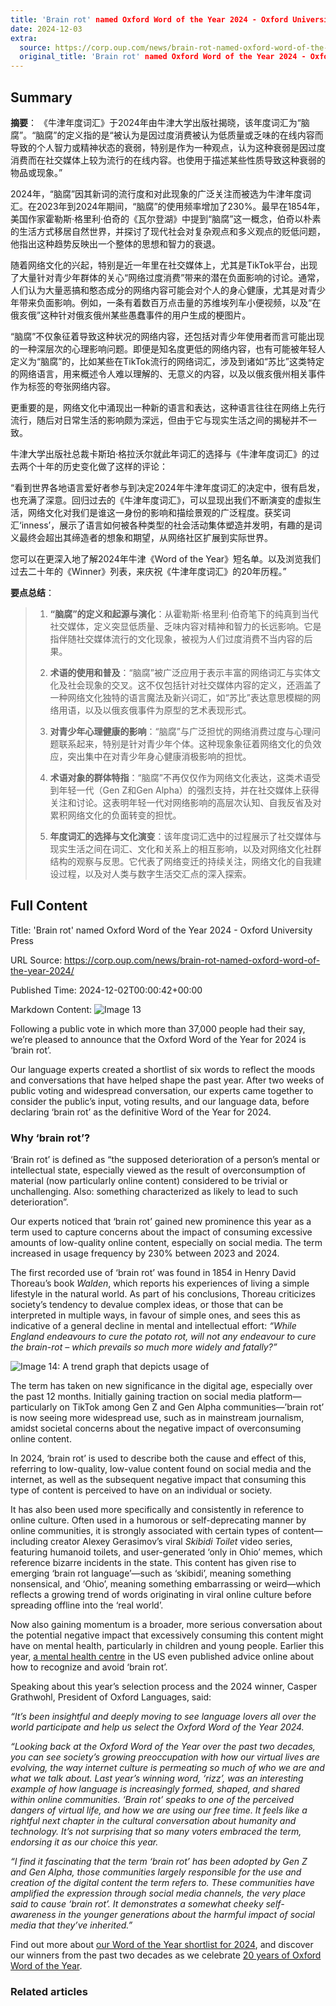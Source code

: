 ```yaml
---
title: 'Brain rot' named Oxford Word of the Year 2024 - Oxford University Press
date: 2024-12-03
extra:
  source: https://corp.oup.com/news/brain-rot-named-oxford-word-of-the-year-2024/
  original_title: 'Brain rot' named Oxford Word of the Year 2024 - Oxford University Press
---
```

## Summary
**摘要**：
《牛津年度词汇》于2024年由牛津大学出版社揭晓，该年度词汇为“脑腐”。“脑腐”的定义指的是“被认为是因过度消费被认为低质量或乏味的在线内容而导致的个人智力或精神状态的衰弱，特别是作为一种观点，认为这种衰弱是因过度消费而在社交媒体上较为流行的在线内容。也使用于描述某些性质导致这种衰弱的物品或现象。”

2024年，“脑腐”因其新词的流行度和对此现象的广泛关注而被选为牛津年度词汇。在2023年到2024年期间，“脑腐”的使用频率增加了230%。最早在1854年，美国作家霍勒斯·格里利·伯奇的《瓦尔登湖》中提到“脑腐”这一概念，伯奇以朴素的生活方式移居自然世界，并探讨了现代社会对复杂观点和多义观点的贬低问题，他指出这种趋势反映出一个整体的思想和智力的衰退。

随着网络文化的兴起，特别是近一年里在社交媒体上，尤其是TikTok平台，出现了大量针对青少年群体的关心“网络过度消费”带来的潜在负面影响的讨论。通常，人们认为大量恶搞和憨态成分的网络内容可能会对个人的身心健康，尤其是对青少年带来负面影响。例如，一条有着数百万点击量的苏维埃列车小便视频，以及“在俄亥俄”这种针对俄亥俄州某些愚蠢事件的用户生成的梗图片。

“脑腐”不仅象征着导致这种状况的网络内容，还包括对青少年使用者而言可能出现的一种深层次的心理影响问题。即便是知名度更低的网络内容，也有可能被年轻人定义为“脑腐”的，比如某些在TikTok流行的网络词汇，涉及到诸如“苏比”这类特定的网络语言，用来概述令人难以理解的、无意义的内容，以及以俄亥俄州相关事件作为标签的夸张网络内容。

更重要的是，网络文化中涌现出一种新的语言和表达，这种语言往往在网络上先行流行，随后对日常生活的影响颇为深远，但由于它与现实生活之间的揭秘并不一致。

牛津大学出版社总裁卡斯珀·格拉沃尔就此年词汇的选择与《牛津年度词汇》的过去两个十年的历史变化做了这样的评论：

“看到世界各地语言爱好者参与到决定2024年牛津年度词汇的决定中，很有启发，也充满了深意。回归过去的《牛津年度词汇》，可以显现出我们不断演变的虚拟生活，网络文化对我们是谁这一身份的影响和描绘景观的广泛程度。获奖词汇‘inness’，展示了语言如何被各种类型的社会活动集体塑造并发明，有趣的是词义最终会超出其缔造者的想象和期望，从网络社区扩展到实际世界。

您可以在更深入地了解2024年牛津《Word of the Year》短名单。以及浏览我们过去二十年的《Winner》列表，来庆祝《牛津年度词汇》的20年历程。”

**要点总结**：
> 1. **“脑腐”的定义和起源与演化**：从霍勒斯·格里利·伯奇笔下的纯真到当代社交媒体，定义突显低质量、乏味内容对精神和智力的长远影响。它是指伴随社交媒体流行的文化现象，被视为人们过度消费不当内容的后果。
>
> 2. **术语的使用和普及**：“脑腐”被广泛应用于表示丰富的网络词汇与实体文化及社会现象的交叉。这不仅包括针对社交媒体内容的定义，还涵盖了一种网络文化独特的语言魔法及新兴词汇，如“苏比”表达意思模糊的网络用语，以及以俄亥俄事件为原型的艺术表现形式。
>
> 3. **对青少年心理健康的影响**：“脑腐”与广泛担忧的网络消费过度与心理问题联系起来，特别是针对青少年个体。这种现象象征着网络文化的负效应，突出集中在对青少年身心健康消极影响的担忧。
>
> 4. **术语对象的群体特指**：“脑腐”不再仅仅作为网络文化表达，这类术语受到年轻一代（Gen Z和Gen Alpha）的强烈支持，并在社交媒体上获得关注和讨论。这表明年轻一代对网络影响的高层次认知、自我反省及对累积网络文化的负面转变的担忧。
>
> 5. **年度词汇的选择与文化演变**：该年度词汇选中的过程展示了社交媒体与现实生活之间在词汇、文化和关系上的相互影响，以及对网络文化社群结构的观察与反思。它代表了网络变迁的持续关注，网络文化的自我建设过程，以及对人类与数字生活交汇点的深入探索。
## Full Content
Title: 'Brain rot' named Oxford Word of the Year 2024 - Oxford University Press

URL Source: https://corp.oup.com/news/brain-rot-named-oxford-word-of-the-year-2024/

Published Time: 2024-12-02T00:00:42+00:00

Markdown Content:
![Image 13](https://corp.oup.com/wp-content/uploads/2024/11/WOTY24_winnerarticle_1200x800_2.png)

Following a public vote in which more than 37,000 people had their say, we’re pleased to announce that the Oxford Word of the Year for 2024 is ‘brain rot’.

Our language experts created a shortlist of six words to reflect the moods and conversations that have helped shape the past year. After two weeks of public voting and widespread conversation, our experts came together to consider the public’s input, voting results, and our language data, before declaring ‘brain rot’ as the definitive Word of the Year for 2024.

### **Why ‘brain rot’?**

‘Brain rot’ is defined as “the supposed deterioration of a person’s mental or intellectual state, especially viewed as the result of overconsumption of material (now particularly online content) considered to be trivial or unchallenging. Also: something characterized as likely to lead to such deterioration”.

Our experts noticed that ‘brain rot’ gained new prominence this year as a term used to capture concerns about the impact of consuming excessive amounts of low-quality online content, especially on social media. The term increased in usage frequency by 230% between 2023 and 2024.

The first recorded use of ‘brain rot’ was found in 1854 in Henry David Thoreau’s book _Walden_, which reports his experiences of living a simple lifestyle in the natural world. As part of his conclusions, Thoreau criticizes society’s tendency to devalue complex ideas, or those that can be interpreted in multiple ways, in favour of simple ones, and sees this as indicative of a general decline in mental and intellectual effort: _“While England endeavours to cure the potato rot, will not any endeavour to cure the brain-rot – which prevails so much more widely and fatally?”_

![Image 14: A trend graph that depicts usage of ](https://corp.oup.com/wp-content/uploads/2024/11/OxfordWOTY_brainrot_graph.png)

The term has taken on new significance in the digital age, especially over the past 12 months. Initially gaining traction on social media platform—particularly on TikTok among Gen Z and Gen Alpha communities—’brain rot’ is now seeing more widespread use, such as in mainstream journalism, amidst societal concerns about the negative impact of overconsuming online content.

In 2024, ‘brain rot’ is used to describe both the cause and effect of this, referring to low-quality, low-value content found on social media and the internet, as well as the subsequent negative impact that consuming this type of content is perceived to have on an individual or society.

It has also been used more specifically and consistently in reference to online culture. Often used in a humorous or self-deprecating manner by online communities, it is strongly associated with certain types of content—including creator Alexey Gerasimov’s viral _Skibidi Toilet_ video series, featuring humanoid toilets, and user-generated ‘only in Ohio’ memes, which reference bizarre incidents in the state. This content has given rise to emerging ‘brain rot language’—such as ‘skibidi’, meaning something nonsensical, and ‘Ohio’, meaning something embarrassing or weird—which reflects a growing trend of words originating in viral online culture before spreading offline into the ‘real world’.

Now also gaining momentum is a broader, more serious conversation about the potential negative impact that excessively consuming this content might have on mental health, particularly in children and young people. Earlier this year, [a mental health centre](https://www.newportinstitute.com/resources/co-occurring-disorders/brain-rot/#:~:text=Brain%20rot%20is%20a%20condition,negative%20and%20distressing%20news%20online.) in the US even published advice online about how to recognize and avoid ‘brain rot’.

Speaking about this year’s selection process and the 2024 winner, Casper Grathwohl, President of Oxford Languages, said:

_“It’s been insightful and deeply moving to see language lovers all over the world participate and help us select the Oxford Word of the Year 2024._

_“Looking back at the Oxford Word of the Year over the past two decades, you can see society’s growing preoccupation with how our virtual lives are evolving, the way internet culture is permeating so much of who we are and what we talk about. Last year’s winning word, ‘rizz’, was an interesting example of how language is increasingly formed, shaped, and shared within online communities. ‘Brain rot’ speaks to one of the perceived dangers of virtual life, and how we are using our free time. It feels like a rightful next chapter in the cultural conversation about humanity and technology. It’s not surprising that so many voters embraced the term, endorsing it as our choice this year._

_“I find it fascinating that the term ‘brain rot’ has been adopted by Gen Z and Gen Alpha, those communities largely responsible for the use and creation of the digital content the term refers to. These communities have amplified the expression through social media channels, the very place said to cause ‘brain rot’. It demonstrates a somewhat cheeky self-awareness in the younger generations about the harmful impact of social media that they’ve inherited.”_

Find out more about [our Word of the Year shortlist for 2024](https://corp.oup.com/word-of-the-year/#shortlist-2024), and discover our winners from the past two decades as we celebrate [20 years of Oxford Word of the Year](https://corp.oup.com/word-of-the-year/#our-approach).

### Related articles

